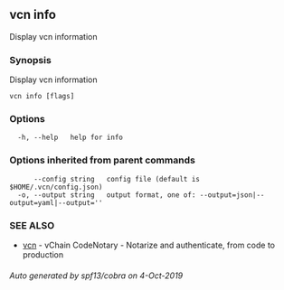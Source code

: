 ## vcn info

Display vcn information

### Synopsis

Display vcn information

```
vcn info [flags]
```

### Options

```
  -h, --help   help for info
```

### Options inherited from parent commands

```
      --config string   config file (default is $HOME/.vcn/config.json)
  -o, --output string   output format, one of: --output=json|--output=yaml|--output=''
```

### SEE ALSO

* [vcn](vcn.md)	 - vChain CodeNotary - Notarize and authenticate, from code to production

###### Auto generated by spf13/cobra on 4-Oct-2019
